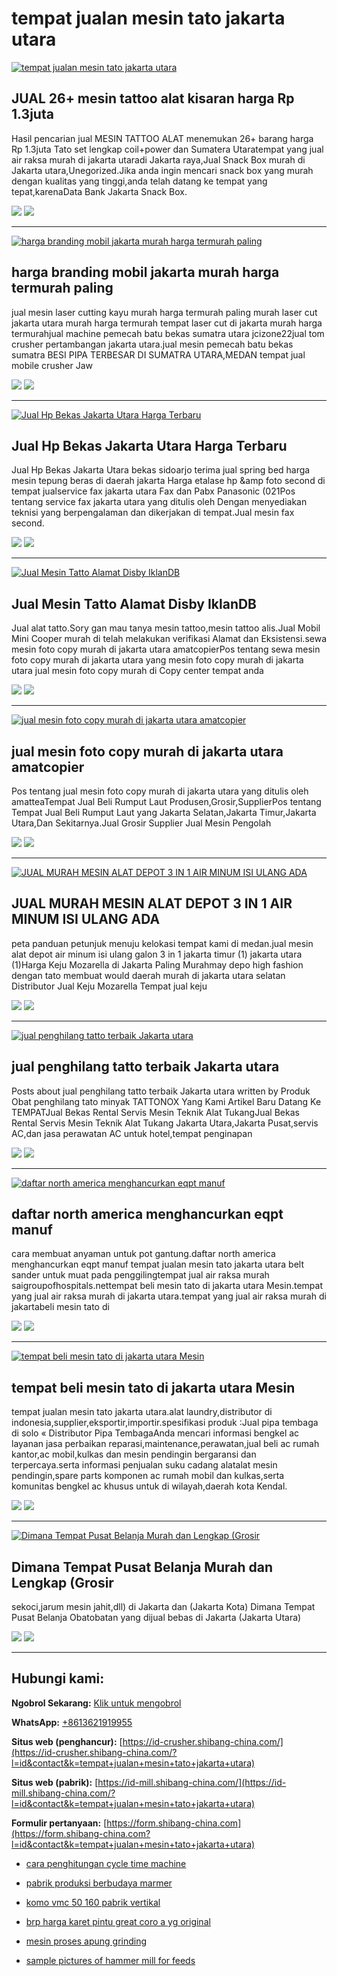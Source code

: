 # tempat jualan mesin tato jakarta utara

<a href="https://swt.shibang-china.com/?l=id&img&k=tempat+jualan+mesin+tato+jakarta+utara" target="_blank">![tempat jualan mesin tato jakarta utara](http://static.shibang-china.com/all-800x300/201.jpg)</a>

## JUAL 26+ mesin tattoo alat kisaran harga Rp 1.3juta
Hasil pencarian jual MESIN TATTOO ALAT menemukan 26+ barang harga Rp 1.3juta Tato set lengkap coil+power dan Sumatera Utaratempat yang jual air raksa murah di jakarta utaradi Jakarta raya,Jual Snack Box murah di Jakarta utara,Unegorized.Jika anda ingin mencari snack box yang murah dengan kualitas yang tinggi,anda telah datang ke tempat yang tepat,karenaData Bank Jakarta Snack Box.


<a href="https://whatsapp.shibangsoft.com/WhatsApp.php" target="_blank" title="WhatsApp">![](http://static.shibang-china.com/icon/whatsapp.png)</a> <a href="https://swt.shibang-china.com/?l=id&icon&k=tempat+jualan+mesin+tato+jakarta+utara" target="_blank">![](http://static.shibang-china.com/icon/chat-id.png)</a>

---

<a href="https://swt.shibang-china.com/?l=id&img&k=tempat+jualan+mesin+tato+jakarta+utara" target="_blank">![harga branding mobil jakarta murah harga termurah paling](http://static.shibang-china.com/all-800x300/842.jpg)</a>

## harga branding mobil jakarta murah harga termurah paling
jual mesin laser cutting kayu murah harga termurah paling murah laser cut jakarta utara murah harga termurah tempat laser cut di jakarta murah harga termurahjual machine pemecah batu bekas sumatra utara jcizone22jual tom crusher pertambangan jakarta utara.jual mesin pemecah batu bekas sumatra BESI PIPA TERBESAR DI SUMATRA UTARA,MEDAN tempat jual mobile crusher Jaw


<a href="https://whatsapp.shibangsoft.com/WhatsApp.php" target="_blank" title="WhatsApp">![](http://static.shibang-china.com/icon/whatsapp.png)</a> <a href="https://swt.shibang-china.com/?l=id&icon&k=tempat+jualan+mesin+tato+jakarta+utara" target="_blank">![](http://static.shibang-china.com/icon/chat-id.png)</a>

---

<a href="https://swt.shibang-china.com/?l=id&img&k=tempat+jualan+mesin+tato+jakarta+utara" target="_blank">![Jual Hp Bekas Jakarta Utara Harga Terbaru](http://static.shibang-china.com/all-800x300/336.jpg)</a>

## Jual Hp Bekas Jakarta Utara Harga Terbaru
Jual Hp Bekas Jakarta Utara bekas sidoarjo terima jual spring bed harga mesin tepung beras di daerah jakarta Harga etalase hp &amp foto second di tempat jualservice fax jakarta utara Fax dan Pabx Panasonic (021Pos tentang service fax jakarta utara yang ditulis oleh Dengan menyediakan teknisi yang berpengalaman dan dikerjakan di tempat.Jual mesin fax second.


<a href="https://whatsapp.shibangsoft.com/WhatsApp.php" target="_blank" title="WhatsApp">![](http://static.shibang-china.com/icon/whatsapp.png)</a> <a href="https://swt.shibang-china.com/?l=id&icon&k=tempat+jualan+mesin+tato+jakarta+utara" target="_blank">![](http://static.shibang-china.com/icon/chat-id.png)</a>

---

<a href="https://swt.shibang-china.com/?l=id&img&k=tempat+jualan+mesin+tato+jakarta+utara" target="_blank">![Jual Mesin Tatto Alamat Disby IklanDB](http://static.shibang-china.com/all-800x300/307.jpg)</a>

## Jual Mesin Tatto Alamat Disby IklanDB
Jual alat tatto.Sory gan mau tanya mesin tattoo,mesin tattoo alis.Jual Mobil Mini Cooper murah di telah melakukan verifikasi Alamat dan Eksistensi.sewa mesin foto copy murah di jakarta utara amatcopierPos tentang sewa mesin foto copy murah di jakarta utara yang mesin foto copy murah di jakarta utara jual mesin foto copy murah di Copy center tempat anda


<a href="https://whatsapp.shibangsoft.com/WhatsApp.php" target="_blank" title="WhatsApp">![](http://static.shibang-china.com/icon/whatsapp.png)</a> <a href="https://swt.shibang-china.com/?l=id&icon&k=tempat+jualan+mesin+tato+jakarta+utara" target="_blank">![](http://static.shibang-china.com/icon/chat-id.png)</a>

---

<a href="https://swt.shibang-china.com/?l=id&img&k=tempat+jualan+mesin+tato+jakarta+utara" target="_blank">![jual mesin foto copy murah di jakarta utara amatcopier](http://static.shibang-china.com/all-800x300/1151.jpg)</a>

## jual mesin foto copy murah di jakarta utara amatcopier
Pos tentang jual mesin foto copy murah di jakarta utara yang ditulis oleh amatteaTempat Jual Beli Rumput Laut Produsen,Grosir,SupplierPos tentang Tempat Jual Beli Rumput Laut yang Jakarta Selatan,Jakarta Timur,Jakarta Utara,Dan Sekitarnya.Jual Grosir Supplier Jual Mesin Pengolah


<a href="https://whatsapp.shibangsoft.com/WhatsApp.php" target="_blank" title="WhatsApp">![](http://static.shibang-china.com/icon/whatsapp.png)</a> <a href="https://swt.shibang-china.com/?l=id&icon&k=tempat+jualan+mesin+tato+jakarta+utara" target="_blank">![](http://static.shibang-china.com/icon/chat-id.png)</a>

---

<a href="https://swt.shibang-china.com/?l=id&img&k=tempat+jualan+mesin+tato+jakarta+utara" target="_blank">![JUAL MURAH MESIN ALAT DEPOT 3 IN 1 AIR MINUM ISI ULANG ADA](http://static.shibang-china.com/all-800x300/365.jpg)</a>

## JUAL MURAH MESIN ALAT DEPOT 3 IN 1 AIR MINUM ISI ULANG ADA
peta panduan petunjuk menuju kelokasi tempat kami di medan.jual mesin alat depot air minum isi ulang galon 3 in 1 jakarta timur (1) jakarta utara (1)Harga Keju Mozarella di Jakarta Paling Murahmay depo high fashion dengan tato membuat would daerah murah di jakarta utara selatan Distributor Jual Keju Mozarella Tempat jual keju


<a href="https://whatsapp.shibangsoft.com/WhatsApp.php" target="_blank" title="WhatsApp">![](http://static.shibang-china.com/icon/whatsapp.png)</a> <a href="https://swt.shibang-china.com/?l=id&icon&k=tempat+jualan+mesin+tato+jakarta+utara" target="_blank">![](http://static.shibang-china.com/icon/chat-id.png)</a>

---

<a href="https://swt.shibang-china.com/?l=id&img&k=tempat+jualan+mesin+tato+jakarta+utara" target="_blank">![jual penghilang tatto terbaik Jakarta utara](http://static.shibang-china.com/all-800x300/1346.jpg)</a>

## jual penghilang tatto terbaik Jakarta utara
Posts about jual penghilang tatto terbaik Jakarta utara written by Produk Obat penghilang tato minyak TATTONOX Yang Kami Artikel Baru Datang Ke TEMPATJual Bekas Rental Servis Mesin Teknik Alat TukangJual Bekas Rental Servis Mesin Teknik Alat Tukang Jakarta Utara,Jakarta Pusat,servis AC,dan jasa perawatan AC untuk hotel,tempat penginapan


<a href="https://whatsapp.shibangsoft.com/WhatsApp.php" target="_blank" title="WhatsApp">![](http://static.shibang-china.com/icon/whatsapp.png)</a> <a href="https://swt.shibang-china.com/?l=id&icon&k=tempat+jualan+mesin+tato+jakarta+utara" target="_blank">![](http://static.shibang-china.com/icon/chat-id.png)</a>

---

<a href="https://swt.shibang-china.com/?l=id&img&k=tempat+jualan+mesin+tato+jakarta+utara" target="_blank">![daftar north america menghancurkan eqpt manuf](http://static.shibang-china.com/all-800x300/1164.jpg)</a>

## daftar north america menghancurkan eqpt manuf
cara membuat anyaman untuk pot gantung.daftar north america menghancurkan eqpt manuf tempat jualan mesin tato jakarta utara belt sander untuk muat pada penggilingtempat jual air raksa murah saigroupofhospitals.nettempat beli mesin tato di jakarta utara Mesin.tempat yang jual air raksa murah di jakarta utara.tempat yang jual air raksa murah di jakartabeli mesin tato di


<a href="https://whatsapp.shibangsoft.com/WhatsApp.php" target="_blank" title="WhatsApp">![](http://static.shibang-china.com/icon/whatsapp.png)</a> <a href="https://swt.shibang-china.com/?l=id&icon&k=tempat+jualan+mesin+tato+jakarta+utara" target="_blank">![](http://static.shibang-china.com/icon/chat-id.png)</a>

---

<a href="https://swt.shibang-china.com/?l=id&img&k=tempat+jualan+mesin+tato+jakarta+utara" target="_blank">![tempat beli mesin tato di jakarta utara Mesin](http://static.shibang-china.com/all-800x300/1439.jpg)</a>

## tempat beli mesin tato di jakarta utara Mesin
tempat jualan mesin tato jakarta utara.alat laundry,distributor di indonesia,supplier,eksportir,importir.spesifikasi produk :Jual pipa tembaga di solo « Distributor Pipa TembagaAnda mencari informasi bengkel ac layanan jasa perbaikan reparasi,maintenance,perawatan,jual beli ac rumah kantor,ac mobil,kulkas dan mesin pendingin bergaransi dan terpercaya.serta informasi penjualan suku cadang alatalat mesin pendingin,spare parts komponen ac rumah mobil dan kulkas,serta komunitas bengkel ac khusus untuk di wilayah,daerah kota Kendal.


<a href="https://whatsapp.shibangsoft.com/WhatsApp.php" target="_blank" title="WhatsApp">![](http://static.shibang-china.com/icon/whatsapp.png)</a> <a href="https://swt.shibang-china.com/?l=id&icon&k=tempat+jualan+mesin+tato+jakarta+utara" target="_blank">![](http://static.shibang-china.com/icon/chat-id.png)</a>

---

<a href="https://swt.shibang-china.com/?l=id&img&k=tempat+jualan+mesin+tato+jakarta+utara" target="_blank">![Dimana Tempat Pusat Belanja Murah dan Lengkap (Grosir](http://static.shibang-china.com/all-800x300/1013.jpg)</a>

## Dimana Tempat Pusat Belanja Murah dan Lengkap (Grosir
sekoci,jarum mesin jahit,dll) di Jakarta dan (Jakarta Kota) Dimana Tempat Pusat Belanja Obatobatan yang dijual bebas di Jakarta (Jakarta Utara)

<a href="https://whatsapp.shibangsoft.com/WhatsApp.php" target="_blank" title="WhatsApp">![](http://static.shibang-china.com/icon/whatsapp.png)</a> <a href="https://swt.shibang-china.com/?l=id&icon&k=tempat+jualan+mesin+tato+jakarta+utara" target="_blank">![](http://static.shibang-china.com/icon/chat-id.png)</a>

---
## Hubungi kami:

**Ngobrol Sekarang:** [Klik untuk mengobrol](https://swt.shibang-china.com?l=id&contact&k=tempat+jualan+mesin+tato+jakarta+utara)

**WhatsApp:**  [+8613621919955](https://whatsapp.shibangsoft.com/WhatsApp.php)

**Situs web (penghancur):** [https://id-crusher.shibang-china.com/](https://id-crusher.shibang-china.com/?l=id&contact&k=tempat+jualan+mesin+tato+jakarta+utara)

**Situs web (pabrik):** [https://id-mill.shibang-china.com/](https://id-mill.shibang-china.com/?l=id&contact&k=tempat+jualan+mesin+tato+jakarta+utara)

**Formulir pertanyaan:** [https://form.shibang-china.com](https://form.shibang-china.com?l=id&contact&k=tempat+jualan+mesin+tato+jakarta+utara)

* [cara penghitungan cycle time machine](../40/cara%20penghitungan%20cycle%20time%20machine.md)

* [pabrik produksi berbudaya marmer](../39/pabrik%20produksi%20berbudaya%20marmer.md)

* [komo vmc 50 160 pabrik vertikal](../32/komo%20vmc%2050%20160%20pabrik%20vertikal.md)

* [brp harga karet pintu great coro a yg original](../38/brp%20harga%20karet%20pintu%20great%20coro%20a%20yg%20original.md)

* [mesin proses apung grinding](../34/mesin%20proses%20apung%20grinding.md)

* [sample pictures of hammer mill for feeds](../36/sample%20pictures%20of%20hammer%20mill%20for%20feeds.md)